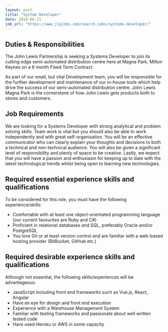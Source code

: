 ```yaml
---
layout: post
title: "System Developer"
date: 2018-06-21
job_url: "https://www.jlpjobs.com/search-jobs/systems-developer/"
---
```

## Duties &amp; Responsibilities

The John Lewis Partnership is seeking a Systems Developer to join its cutting 
edge semi-automated distribution centre here at Magna Park, Milton Keynes on 
a 6 month Fixed Term Contract.

As part of our small, but vital Development team, you will be responsible for 
the further development and maintenance of our in-house tools which help drive 
the success of our semi-automated distribution centre. John Lewis Magna Park is
the cornerstone of how John Lewis gets products both to stores and customers.

## Job Requirements

We are looking for a Systems Developer with strong analytical and problem 
solving skills. Team work is vital but you should also be able to work 
independently and with great self-organisation. You will be an effective 
communicator who can clearly explain your thoughts and decisions to both a 
technical and non-technical audience. You will also be given a significant level
of responsibility and plenty of space to be creative. Lastly, we expect that you
will have a passion and enthusiasm for keeping up to date with the latest 
technological trends whilst being open to learning new technologies.

## Required essential experience skills and qualifications

To be considered for this role, you must have the following experience/skills:

* Comfortable with at least one object-orientated programming language (our 
    current favourites are Ruby and C#)
* Proficient in relational databases and SQL, preferably Oracle and/or 
    PostgreSQL
* You love Git or at least version control and are familiar with a web-based
    hosting provider (BitBucket, GitHub etc.)

## Required desirable experience skills and qualifications

Although not essential, the following skills/experiences will be advantageous:

* JavaScript including front end frameworks such as Vue.js, React, Angular
* Have an eye for design and front end execution
* Experience with a Warehouse Management System
* Familiar with testing frameworks and passionate about well written tested 
    code
* Have used Heroku or AWS in some capacity
